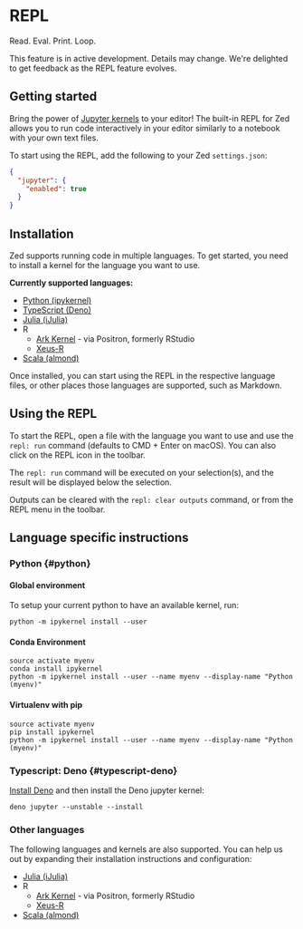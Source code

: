 # REPL

Read. Eval. Print. Loop.

<div class="warning">

This feature is in active development. Details may change. We're delighted to get feedback as the REPL feature evolves.

</div>

## Getting started

Bring the power of [Jupyter kernels](https://docs.jupyter.org/en/latest/projects/kernels.html) to your editor! The built-in REPL for Zed allows you to run code interactively in your editor similarly to a notebook with your own text files.

<!-- TODO: Include GIF in action -->

To start using the REPL, add the following to your Zed `settings.json`:

```json
{
  "jupyter": {
    "enabled": true
  }
}
```

## Installation

Zed supports running code in multiple languages. To get started, you need to install a kernel for the language you want to use.

**Currently supported languages:**

* [Python (ipykernel)](#python)
* [TypeScript (Deno)](#typescript-deno)
* [Julia (iJulia)](https://github.com/JuliaLang/IJulia.jl)
* R
  - [Ark Kernel](https://github.com/posit-dev/ark) - via Positron, formerly RStudio
  - [Xeus-R](https://github.com/jupyter-xeus/xeus-r)
* [Scala (almond)](https://almond.sh/docs/quick-start-install)

Once installed, you can start using the REPL in the respective language files, or other places those languages are supported, such as Markdown.

<!-- TODO: Make markdown a link with an example -->

## Using the REPL

To start the REPL, open a file with the language you want to use and use the `repl: run` command (defaults to CMD + Enter on macOS). You can also click on the REPL icon in the toolbar.

The `repl: run` command will be executed on your selection(s), and the result will be displayed below the selection.

Outputs can be cleared with the `repl: clear outputs` command, or from the REPL menu in the toolbar.

## Language specific instructions

### Python {#python}

#### Global environment

To setup your current python to have an available kernel, run:

```
python -m ipykernel install --user
```

#### Conda Environment

```
source activate myenv
conda install ipykernel
python -m ipykernel install --user --name myenv --display-name "Python (myenv)"
```


#### Virtualenv with pip

```
source activate myenv
pip install ipykernel
python -m ipykernel install --user --name myenv --display-name "Python (myenv)"
```

### Typescript: Deno {#typescript-deno}

[Install Deno](https://docs.deno.com/runtime/manual/getting_started/installation/) and then install the Deno jupyter kernel:

```
deno jupyter --unstable --install
```

### Other languages

The following languages and kernels are also supported. You can help us out by expanding their installation instructions and configuration:

* [Julia (iJulia)](https://github.com/JuliaLang/IJulia.jl)
* R
  - [Ark Kernel](https://github.com/posit-dev/ark) - via Positron, formerly RStudio
  - [Xeus-R](https://github.com/jupyter-xeus/xeus-r)
* [Scala (almond)](https://almond.sh/docs/quick-start-install)
